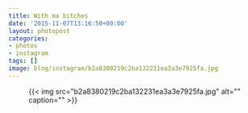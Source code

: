 ```yaml
---
title: With ma bitches
date: '2015-11-07T13:16:50+00:00'
layout: photopost
categories:
- photos
- instagram
tags: []
image: blog/instagram/b2a8380219c2ba132231ea3a3e7925fa.jpg
---
```


<figure class="photo photo--square">
  {{< img src="b2a8380219c2ba132231ea3a3e7925fa.jpg" alt="" caption="" >}}

</figure>



